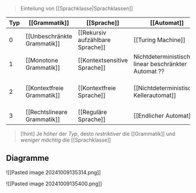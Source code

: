 > Einteilung von [[Sprachklasse|Sprachklassen]]

| Typ | [[Grammatik]]               | [[Sprache]]                      | [[Automat]]                                           | Besondere Regel                                                       |
| --- | --------------------------- | -------------------------------- | ----------------------------------------------------- | --------------------------------------------------------------------- |
| 0   | [[Unbeschränkte Grammatik]] | [[Rekursiv aufzählbare Sprache]] | [[Turing Machine]]                                    | -                                                                     |
| 1   | [[Monotone Grammatik]]      | [[Kontextsensitive Sprache]]     | Nichtdeterministischer linear beschränkter Automat ?? | Ein Wort kann nicht kürzer werden                                     |
| 2   | [[Kontextfreie Grammatik]]  | [[Kontextfreie Sprache]]         | [[Nichtdeterministischer Kellerautomat]]              | auf der linken Seite darf nur ein [[Nichtterminalsymbol\|NTS]] stehen |
| 3   | [[Rechtslineare Grammatik]] | [[Reguläre Sprache]]             | [[Endlicher Automat]]                                 | Alle Regeln dürfen maximal die Form $A \rightarrow cB$ besitzen       |


> [!hint] Je _höher_ der _Typ_, desto _restriktiver_ die [[Grammatik]] und _weniger mächtig_ die [[Sprachklasse]]

## Diagramme

![[Pasted image 20241009135314.png]]

![[Pasted image 20241009135400.png]]